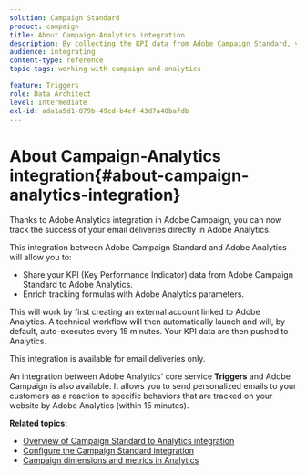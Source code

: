 ```yaml
---
solution: Campaign Standard
product: campaign
title: About Campaign-Analytics integration
description: By collecting the KPI data from Adobe Campaign Standard, you can now share campaign data with Adobe Analytics to measure email marketing metrics from Adobe Campaign.
audience: integrating
content-type: reference
topic-tags: working-with-campaign-and-analytics

feature: Triggers
role: Data Architect
level: Intermediate
exl-id: ada1a5d1-879b-49cd-b4ef-43d7a40bafdb
---
```

# About Campaign-Analytics integration{#about-campaign-analytics-integration}

Thanks to Adobe Analytics integration in Adobe Campaign, you can now track the success of your email deliveries directly in Adobe Analytics.

This integration between Adobe Campaign Standard and Adobe Analytics will allow you to:

* Share your KPI (Key Performance Indicator) data from Adobe Campaign Standard to Adobe Analytics.
* Enrich tracking formulas with Adobe Analytics parameters.

This will work by first creating an external account linked to Adobe Analytics. A technical workflow will then automatically launch and will, by default, auto-executes every 15 minutes. Your KPI data are then pushed to Analytics.

This integration is available for email deliveries only.

An integration between Adobe Analytics' core service **Triggers** and Adobe Campaign is also available. It allows you to send personalized emails to your customers as a reaction to specific behaviors that are tracked on your website by Adobe Analytics (within 15 minutes).

**Related topics:**

* [Overview of Campaign Standard to Analytics integration](https://docs.adobe.com/content/help/en/analytics/integration/adobe-campaign.html)
* [Configure the Campaign Standard integration](https://docs.adobe.com/content/help/en/campaign-standard/using/integrating-with-adobe-cloud/working-with-campaign-and-analytics/configure-campaign-analytics-integration.html)
* [Campaign dimensions and metrics in Analytics](../../integrating/using/campaign-dimensions-and-metrics-in-analytics.md)
